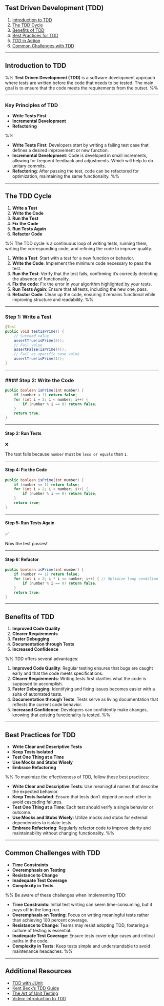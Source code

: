
## Test Driven Development (TDD)

1. [Introduction to TDD](#introduction-to-tdd)
2. [The TDD Cycle](#the-tdd-cycle)
3. [Benefits of TDD](#benefits-of-tdd)
4. [Best Practices for TDD](#best-practices-for-tdd)
5. [TDD in Action](#tdd-in-action)
6. [Common Challenges with TDD](#common-challenges-with-tdd)

---
## Introduction to TDD

%%
**Test Driven Development (TDD)** is a software development approach where tests are written before the code that needs to be tested. The main goal is to ensure that the code meets the requirements from the outset.
%%

---
### Key Principles of TDD

- **Write Tests First**
- **Incremental Development**
- **Refactoring**

%%
- **Write Tests First**: Developers start by writing a failing test case that defines a desired improvement or new function.
- **Incremental Development**: Code is developed in small increments, allowing for frequent feedback and adjustments. Which will help to do unitary commits.
- **Refactoring**: After passing the test, code can be refactored for optimization, maintaining the same functionality.
%%

---
## The TDD Cycle

1. **Write a Test**
2. **Write the Code**
3. **Run the Test**
4. **Fix the Code**
5. **Run Tests Again**
6. **Refactor Code**

%%
The TDD cycle is a continuous loop of writing tests, running them, writing the corresponding code, and refining the code to improve quality. 

1. **Write a Test**: Start with a test for a new function or behavior.
2. **Write the Code**: Implement the minimum code necessary to pass the test.
3. **Run the Test**: Verify that the test fails, confirming it’s correctly detecting the absence of functionality.
4. **Fix the code**: Fix the error in your algorithm highlighted by your tests.
5. **Run Tests Again**: Ensure that all tests, including the new one, pass.
6. **Refactor Code**: Clean up the code, ensuring it remains functional while improving structure and readability.
%%

---
### Step 1: Write a Test

```java
@Test
public void testIsPrime() {
	// Succeed value
    assertTrue(isPrime(5));
    // Fail value
    assertFalse(isPrime(4));
    // Fail as specific case value
    assertTrue(isPrime(1));
}
```

---
### #### Step 2: Write the Code

```java
public boolean isPrime(int number) {
    if (number < 1) return false;
    for (int i = 2; i < number; i++) {
        if (number % i == 0) return false;
    }
    return true;
}
```

---
#### Step 3: Run Tests

❌

The test fails because `number` must be `less or equals` than `1`.

---
#### Step 4: Fix the Code

```java
public boolean isPrime(int number) {
    if (number <= 1) return false;
    for (int i = 2; i < number; i++) {
        if (number % i == 0) return false;
    }
    return true;
}
```

---
#### Step 5: Run Tests Again

✅

Now the test passes!

---
#### Step 6: Refactor

```java
public boolean isPrime(int number) {
    if (number <= 1) return false;
    for (int i = 2; i * i <= number; i++) { // Optimize loop condition
        if (number % i == 0) return false;
    }
    return true;
}
```

---
## Benefits of TDD

1. **Improved Code Quality**
2. **Clearer Requirements**
3. **Faster Debugging**
4. **Documentation through Tests**
5. **Increased Confidence**

%%
TDD offers several advantages:

1. **Improved Code Quality**: Regular testing ensures that bugs are caught early and that the code meets specifications.
2. **Clearer Requirements**: Writing tests first clarifies what the code is supposed to accomplish.
3. **Faster Debugging**: Identifying and fixing issues becomes easier with a suite of automated tests.
4. **Documentation through Tests**: Tests serve as living documentation that reflects the current code behavior.
5. **Increased Confidence**: Developers can confidently make changes, knowing that existing functionality is tested.
%%

---
## Best Practices for TDD

- **Write Clear and Descriptive Tests**
- **Keep Tests Isolated**
- **Test One Thing at a Time**
- **Use Mocks and Stubs Wisely**
- **Embrace Refactoring**

%%
To maximize the effectiveness of TDD, follow these best practices:

- **Write Clear and Descriptive Tests**: Use meaningful names that describe the expected behavior.
- **Keep Tests Isolated**: Ensure that tests don’t depend on each other to avoid cascading failures.
- **Test One Thing at a Time**: Each test should verify a single behavior or outcome.
- **Use Mocks and Stubs Wisely**: Utilize mocks and stubs for external dependencies to isolate tests.
- **Embrace Refactoring**: Regularly refactor code to improve clarity and maintainability without changing functionality.
%%

---
## Common Challenges with TDD

- **Time Constraints**
- **Overemphasis on Testing**
- **Resistance to Change**
- **Inadequate Test Coverage**
- **Complexity in Tests**

%%
Be aware of these challenges when implementing TDD:

- **Time Constraints**: Initial test writing can seem time-consuming, but it pays off in the long run.
- **Overemphasis on Testing**: Focus on writing meaningful tests rather than achieving 100 percent coverage.
- **Resistance to Change**: Teams may resist adopting TDD; fostering a culture of testing is essential.
- **Inadequate Test Coverage**: Ensure tests cover edge cases and critical paths in the code.
- **Complexity in Tests**: Keep tests simple and understandable to avoid maintenance headaches.
%%

---
## Additional Resources

- [TDD with JUnit](https://junit.org/junit5/docs/current/user-guide/)
- [Kent Beck’s TDD Guide](http://a.co/edREtEm)
- [The Art of Unit Testing](https://www.manning.com/books/the-art-of-unit-testing)
- [Video: Introduction to TDD](https://www.youtube.com/watch?v=Z3bTp5dJ1v8)
